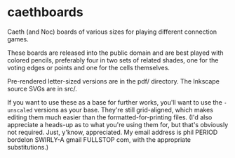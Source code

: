 # caethboards
Caeth (and Noc) boards of various sizes for playing different connection games.

These boards are released into the public domain and are best played with
colored pencils, preferably four in two sets of related shades, one for the
voting edges or points and one for the cells themselves.

Pre-rendered letter-sized versions are in the pdf/ directory.  The Inkscape
source SVGs are in src/.

If you want to use these as a base for further works, you'll want to use the
`-unscaled` versions as your base.  They're still grid-aligned, which makes
editing them much easier than the formatted-for-printing files.  (I'd also
appreciate a heads-up as to what you're using them for, but that's obviously
not required.  Just, y'know, appreciated.  My email address is phil PERIOD
bordelon SWIRLY-A gmail FULLSTOP com, with the appropriate substitutions.)
